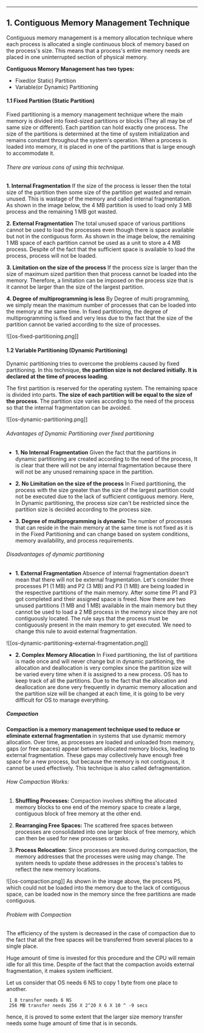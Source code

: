  ****
## 1. Contiguous Memory Management Technique
Contiguous memory management is a memory allocation technique where each process is allocated a single continuous block of memory based on the process's size. This means that a process's entire memory needs are placed in one uninterrupted section of physical memory.

**Contiguous Memory Management has two types:**
- Fixed(or Static) Partition
- Variable(or Dynamic) Partitioning

#### 1.1 Fixed Partition (Static Partition)
Fixed partitioning is a memory management technique where the main memory is divided into fixed-sized partitions or blocks (They all may be of same size or different). Each partition can hold exactly one process. The size of the partitions is determined at the time of system initialization and remains constant throughout the system's operation. When a process is loaded into memory, it is placed in one of the partitions that is large enough to accommodate it.

###### There are various cons of using this technique.

**1. Internal Fragmentation**
If the size of the process is lesser then the total size of the partition then some size of the partition get wasted and remain unused. This is wastage of the memory and called internal fragmentation.
As shown in the image below, the 4 MB partition is used to load only 3 MB process and the remaining 1 MB got wasted.

**2. External Fragmentation**
The total unused space of various partitions cannot be used to load the processes even though there is space available but not in the contiguous form.
As shown in the image below, the remaining 1 MB space of each partition cannot be used as a unit to store a 4 MB process. Despite of the fact that the sufficient space is available to load the process, process will not be loaded.

**3. Limitation on the size of the process**
If the process size is larger than the size of maximum sized partition then that process cannot be loaded into the memory. Therefore, a limitation can be imposed on the process size that is it cannot be larger than the size of the largest partition.

**4. Degree of multiprogramming is less**
By Degree of multi programming, we simply mean the maximum number of processes that can be loaded into the memory at the same time. In fixed partitioning, the degree of multiprogramming is fixed and very less due to the fact that the size of the partition cannot be varied according to the size of processes.

![[os-fixed-partitioning.png]]

#### 1.2 Variable Partitioning (Dynamic Partitioning)
Dynamic partitioning tries to overcome the problems caused by fixed partitioning. In this technique, **the partition size is not declared initially. It is declared at the time of process loading**.

The first partition is reserved for the operating system. The remaining space is divided into parts. **The size of each partition will be equal to the size of the process**. The partition size varies according to the need of the process so that the internal fragmentation can be avoided.

![[os-dynamic-partitioning.png]]


###### Advantages of Dynamic Partitioning over fixed partitioning

- **1. No Internal Fragmentation**
  Given the fact that the partitions in dynamic partitioning are created according to the need of the process, It is clear that there will not be any internal fragmentation because there will not be any unused remaining space in the partition.

- **2. No Limitation on the size of the process**
  In Fixed partitioning, the process with the size greater than the size of the largest partition could not be executed due to the lack of sufficient contiguous memory. Here, In Dynamic partitioning, the process size can't be restricted since the partition size is decided according to the process size.

- **3. Degree of multiprogramming is dynamic**
  The number of processes that can reside in the main memory at the same time is not fixed as it is in the Fixed Partitioning and can change based on system conditions, memory availability, and process requirements.


###### Disadvantages of dynamic partitioning

- **1.  External Fragmentation**
  Absence of internal fragmentation doesn't mean that there will not be external fragmentation.
  Let's consider three processes P1 (1 MB) and P2 (3 MB) and P3 (1 MB) are being loaded in the respective partitions of the main memory.
  After some time P1 and P3 got completed and their assigned space is freed. Now there are two unused partitions (1 MB and 1 MB) available in the main memory but they cannot be used to load a 2 MB process in the memory since they are not contiguously located.
  The rule says that the process must be contiguously present in the main memory to get executed. We need to change this rule to avoid external fragmentation.
  
![[os-dynamic-partitioning-external-fragmentation.png]]


- **2. Complex Memory Allocation**
  In Fixed partitioning, the list of partitions is made once and will never change but in dynamic partitioning, the allocation and deallocation is very complex since the partition size will be varied every time when it is assigned to a new process. OS has to keep track of all the partitions.
  Due to the fact that the allocation and deallocation are done very frequently in dynamic memory allocation and the partition size will be changed at each time, it is going to be very difficult for OS to manage everything.

##### Compaction
**Compaction is a memory management technique used to reduce or eliminate external fragmentation** in systems that use dynamic memory allocation. Over time, as processes are loaded and unloaded from memory, gaps (or free spaces) appear between allocated memory blocks, leading to external fragmentation. These gaps may collectively have enough free space for a new process, but because the memory is not contiguous, it cannot be used effectively.
This technique is also called defragmentation.

###### How Compaction Works:

1. **Shuffling Processes:** Compaction involves shifting the allocated memory blocks to one end of the memory space to create a large, contiguous block of free memory at the other end.
    
2. **Rearranging Free Spaces:** The scattered free spaces between processes are consolidated into one larger block of free memory, which can then be used for new processes or tasks.
    
3. **Process Relocation:** Since processes are moved during compaction, the memory addresses that the processes were using may change. The system needs to update these addresses in the process's tables to reflect the new memory locations.


![[os-compaction.png]]
As shown in the image above, the process P5, which could not be loaded into the memory due to the lack of contiguous space, can be loaded now in the memory since the free partitions are made contiguous.


###### Problem with Compaction

The efficiency of the system is decreased in the case of compaction due to the fact that all the free spaces will be transferred from several places to a single place.

Huge amount of time is invested for this procedure and the CPU will remain idle for all this time. Despite of the fact that the compaction avoids external fragmentation, it makes system inefficient.

Let us consider that OS needs 6 NS to copy 1 byte from one place to another.

```
 1 B transfer needs 6 NS   
 256 MB transfer needs 256 X 2^20 X 6 X 10 ^ -9 secs  
```

hence, it is proved to some extent that the larger size memory transfer needs some huge amount of time that is in seconds.


